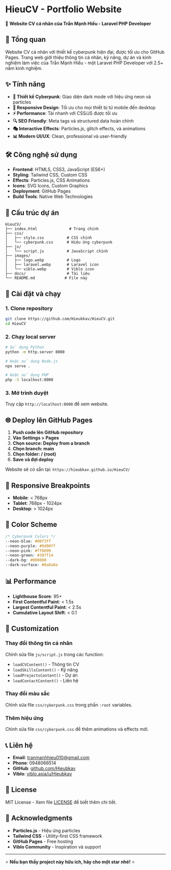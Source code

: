 # HieuCV - Portfolio Website

🚀 **Website CV cá nhân của Trần Mạnh Hiếu - Laravel PHP Developer**

## 🌟 Tổng quan

Website CV cá nhân với thiết kế cyberpunk hiện đại, được tối ưu cho GitHub Pages. Trang web giới thiệu thông tin cá nhân, kỹ năng, dự án và kinh nghiệm làm việc của Trần Mạnh Hiếu - một Laravel PHP Developer với 2.5+ năm kinh nghiệm.

## ✨ Tính năng

- **🎨 Thiết kế Cyberpunk**: Giao diện dark mode với hiệu ứng neon và particles
- **📱 Responsive Design**: Tối ưu cho mọi thiết bị từ mobile đến desktop
- **⚡ Performance**: Tải nhanh với CSS/JS được tối ưu
- **🔍 SEO Friendly**: Meta tags và structured data hoàn chỉnh
- **🎭 Interactive Effects**: Particles.js, glitch effects, và animations
- **📊 Modern UI/UX**: Clean, professional và user-friendly

## 🛠️ Công nghệ sử dụng

- **Frontend**: HTML5, CSS3, JavaScript (ES6+)
- **Styling**: Tailwind CSS, Custom CSS
- **Effects**: Particles.js, CSS Animations
- **Icons**: SVG Icons, Custom Graphics
- **Deployment**: GitHub Pages
- **Build Tools**: Native Web Technologies

## 📁 Cấu trúc dự án

```
HieuCV/
├── index.html              # Trang chính
├── css/
│   ├── style.css          # CSS chính
│   └── cyberpunk.css      # Hiệu ứng cyberpunk
├── js/
│   └── script.js          # JavaScript chính
├── images/
│   ├── logo.webp          # Logo
│   ├── laravel.webp       # Laravel icon
│   └── viblo.webp         # Viblo icon
├── docs/                  # Tài liệu
└── README.md             # File này
```

## 🚀 Cài đặt và chạy

### 1. Clone repository

```bash
git clone https://github.com/Hieubkav/HieuCV.git
cd HieuCV
```

### 2. Chạy local server

```bash
# Sử dụng Python
python -m http.server 8000

# Hoặc sử dụng Node.js
npx serve .

# Hoặc sử dụng PHP
php -S localhost:8000
```

### 3. Mở trình duyệt

Truy cập `http://localhost:8000` để xem website.

## 🌐 Deploy lên GitHub Pages

1. **Push code lên GitHub repository**
2. **Vào Settings > Pages**
3. **Chọn source: Deploy from a branch**
4. **Chọn branch: main**
5. **Chọn folder: / (root)**
6. **Save và đợi deploy**

Website sẽ có sẵn tại: `https://hieubkav.github.io/HieuCV/`

## 📱 Responsive Breakpoints

- **Mobile**: < 768px
- **Tablet**: 768px - 1024px
- **Desktop**: > 1024px

## 🎨 Color Scheme

```css
/* Cyberpunk Colors */
--neon-blue: #00f3ff
--neon-purple: #9d00ff
--neon-pink: #ff0099
--neon-green: #39ff14
--dark-bg: #000000
--dark-surface: #0a0a0a
```

## 📊 Performance

- **Lighthouse Score**: 95+
- **First Contentful Paint**: < 1.5s
- **Largest Contentful Paint**: < 2.5s
- **Cumulative Layout Shift**: < 0.1

## 🔧 Customization

### Thay đổi thông tin cá nhân

Chỉnh sửa file `js/script.js` trong các function:
- `loadCVContent()` - Thông tin CV
- `loadSkillsContent()` - Kỹ năng
- `loadProjectsContent()` - Dự án
- `loadContactContent()` - Liên hệ

### Thay đổi màu sắc

Chỉnh sửa file `css/cyberpunk.css` trong phần `:root` variables.

### Thêm hiệu ứng

Chỉnh sửa file `css/cyberpunk.css` để thêm animations và effects mới.

## 📞 Liên hệ

- **Email**: tranmanhhieu010@gmail.com
- **Phone**: 0948066514
- **GitHub**: [github.com/Hieubkav](https://github.com/Hieubkav)
- **Viblo**: [viblo.asia/u/Hieubkav](https://viblo.asia/u/Hieubkav)

## 📄 License

MIT License - Xem file [LICENSE](LICENSE) để biết thêm chi tiết.

## 🙏 Acknowledgments

- **Particles.js** - Hiệu ứng particles
- **Tailwind CSS** - Utility-first CSS framework
- **GitHub Pages** - Free hosting
- **Viblo Community** - Inspiration và support

---

⭐ **Nếu bạn thấy project này hữu ích, hãy cho một star nhé!** ⭐
